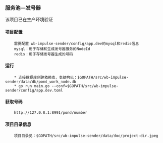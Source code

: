 ### 服务池—发号器
该项目已在生产环境验证

#### 项目配置
```golang
    需要配置 wb-impulse-sender/config/app.dev的mysql和redis信息
    mysql：用于存储和生成发号器服务的NodeId
    redis：用于存储发号器生成的号码
```

#### 运行
```golang
    * 连接数据库创建依赖表，表结构见：$GOPATH/src/wb-impulse-sender/data/db/pond_work_node.db
    * go run main.go --conf=$GOPATH/src/wb-impulse-sender/config/app.dev.toml
```

#### 获取号码
```golang
    http://127.0.0.1:8991/pond/number
```

#### 项目目录信息
```golang
    项目目录见：$GOPATH/src/wb-impulse-sender/data/doc/project-dir.jpeg
```
